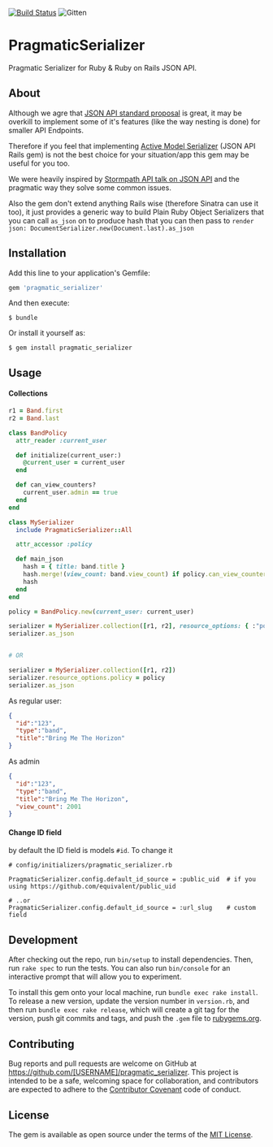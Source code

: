 [![Build Status](https://travis-ci.org/Pobble/pragmatic_serializer.svg?branch=master)](https://travis-ci.org/Pobble/pragmatic_serializer)
![Gitten](http://gittens.r15.railsrumble.com//badge/Pobble/pragmatic_serializer)

# PragmaticSerializer

Pragmatic Serializer for Ruby & Ruby on Rails JSON API.


## About

Although we agre that [JSON API standard proposal](http://jsonapi.org/)
is great, it may be overkill to implement some of it's features (like the way nesting is done) for smaller
API Endpoints.

Therefore if you feel that implementing
[Active Model Serializer](https://github.com/rails-api/active_model_serializers) (JSON API Rails gem)
is not the best choice for your situation/app this gem may be useful for you
too.

We were heavily inspired by [Stormpath API talk on JSON API](https://www.youtube.com/watch?v=hdSrT4yjS1g)
and the pragmatic way they solve some common issues.

Also the gem don't extend anything Rails wise (therefore Sinatra can use
it too), it just provides a generic
way to build Plain Ruby Object Serializers that you can call `as_json`
on to produce hash that you can then pass to `render json:
DocumentSerializer.new(Document.last).as_json`

## Installation

Add this line to your application's Gemfile:

```ruby
gem 'pragmatic_serializer'
```

And then execute:

    $ bundle

Or install it yourself as:

    $ gem install pragmatic_serializer

## Usage


#### Collections

```ruby
r1 = Band.first
r2 = Band.last

class BandPolicy
  attr_reader :current_user

  def initialize(current_user:)
    @current_user = current_user
  end

  def can_view_counters?
    current_user.admin == true
  end
end

class MySerializer
  include PragmaticSerializer::All

  attr_accessor :policy

  def main_json
    hash = { title: band.title }
    hash.merge!(view_count: band.view_count) if policy.can_view_counters?
    hash
  end
end

policy = BandPolicy.new(current_user: current_user)

serializer = MySerializer.collection([r1, r2], resource_options: { :"policy=" => policy })
serializer.as_json


# OR

serializer = MySerializer.collection([r1, r2])
serializer.resource_options.policy = policy
serializer.as_json
```

As regular user:

```json
{
  "id":"123",
  "type":"band",
  "title":"Bring Me The Horizon"
}
```

As admin

```json
{
  "id":"123",
  "type":"band",
  "title":"Bring Me The Horizon",
  "view_count": 2001
}
```

#### Change ID field

by default the ID field is models `#id`. To change it

```
# config/initializers/pragmatic_serializer.rb

PragmaticSerializer.config.default_id_source = :public_uid  # if you using https://github.com/equivalent/public_uid

# ..or
PragmaticSerializer.config.default_id_source = :url_slug    # custom field
```


## Development

After checking out the repo, run `bin/setup` to install dependencies. Then, run `rake spec` to run the tests. You can also run `bin/console` for an interactive prompt that will allow you to experiment.

To install this gem onto your local machine, run `bundle exec rake install`. To release a new version, update the version number in `version.rb`, and then run `bundle exec rake release`, which will create a git tag for the version, push git commits and tags, and push the `.gem` file to [rubygems.org](https://rubygems.org).

## Contributing

Bug reports and pull requests are welcome on GitHub at https://github.com/[USERNAME]/pragmatic_serializer. This project is intended to be a safe, welcoming space for collaboration, and contributors are expected to adhere to the [Contributor Covenant](http://contributor-covenant.org) code of conduct.


## License

The gem is available as open source under the terms of the [MIT License](http://opensource.org/licenses/MIT).

